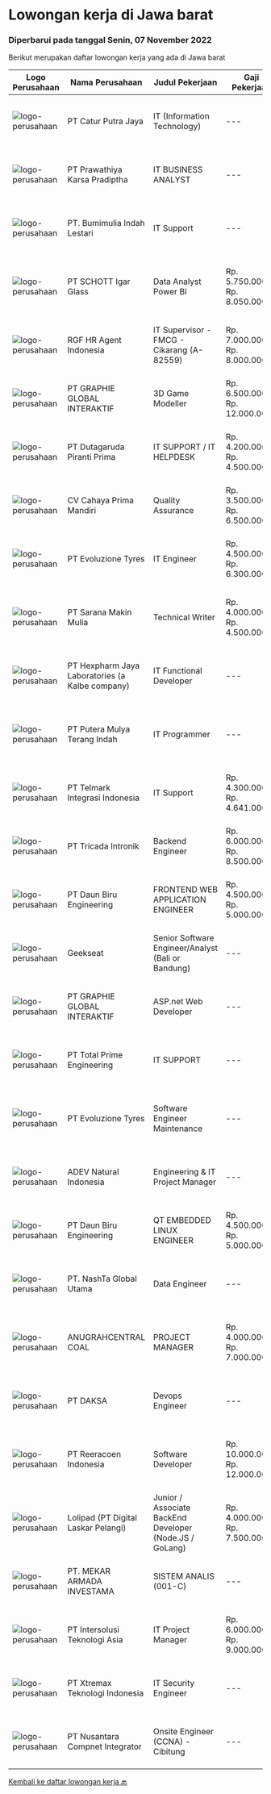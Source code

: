 
  # Lowongan kerja di Jawa barat

  ### Diperbarui pada tanggal Senin, 07 November 2022

  Berikut merupakan daftar lowongan kerja yang ada di Jawa barat

  |Logo Perusahaan | Nama Perusahaan | Judul Pekerjaan | Gaji Pekerjaan | Lokasi | Deskripsi | Tanggal diunggah | Pranala |
  | -------------- | --------------- | --------------- | --------- | --------- | -------------- | ------- | ----------- |
  |![logo-perusahaan](https://image-service-cdn.seek.com.au/ee8ca9170b96487410b187d25f0bd876d358094a/ee4dce1061f3f616224767ad58cb2fc751b8d2dc)|PT Catur Putra Jaya|IT (Information Technology)|---|Bekasi|Deskripsi Pekerjaan: Melakukan pemeliharaan Software dan hardware komputer Menginstalasi software dan hardware komputer Menginstalasi dan...|Jumat, 04 November 2022|https://www.jobstreet.co.id/id/job/it-information-technology-4094602?token=0~5bf0a5df-6d67-4d84-82ad-12d6cd0cd156&sectionRank=1&jobId=jobstreet-id-job-4094602|
|![logo-perusahaan](https://image-service-cdn.seek.com.au/25f275779d2d36a25f086ac9b1c5b5be868683f6/ee4dce1061f3f616224767ad58cb2fc751b8d2dc)|PT Prawathiya Karsa Pradiptha|IT BUSINESS ANALYST|---|Jakarta Raya|Gathering requirement from user / client Create Mock Up Design (Ex. Using Ms Visio, etc) Create flowchart of system (Ex. Using Ms. Visio, etc)...|Minggu, 06 November 2022|https://www.jobstreet.co.id/id/job/it-business-analyst-4084475?token=0~5bf0a5df-6d67-4d84-82ad-12d6cd0cd156&sectionRank=2&jobId=jobstreet-id-job-4084475|
|![logo-perusahaan](https://image-service-cdn.seek.com.au/5961d1490f75d1a4e03ccb036776e5c44184e0f5/ee4dce1061f3f616224767ad58cb2fc751b8d2dc)|PT. Bumimulia Indah Lestari|IT Support|---|Cikarang|Tugas Utama : Memberikan support IT yang baik terhadap user Membantu masalah operasional IT Mendokumentasikan operasional IT agar mudah dianalisa...|Kamis, 03 November 2022|https://www.jobstreet.co.id/id/job/it-support-4093117?token=0~5bf0a5df-6d67-4d84-82ad-12d6cd0cd156&sectionRank=3&jobId=jobstreet-id-job-4093117|
|![logo-perusahaan](https://image-service-cdn.seek.com.au/8bafa4c4584f37e0b3d58ec37111a3f143f20883/ee4dce1061f3f616224767ad58cb2fc751b8d2dc)|PT SCHOTT Igar Glass|Data Analyst Power BI|Rp. 5.750.000-Rp. 8.050.000|Cikarang|Temporary Project EmploymentYour Profile: Expert in MS Power BI Bachelor of information technology Minimum 3 years of experience in the related field...|Minggu, 06 November 2022|https://www.jobstreet.co.id/id/job/data-analyst-power-bi-4095313?token=0~5bf0a5df-6d67-4d84-82ad-12d6cd0cd156&sectionRank=4&jobId=jobstreet-id-job-4095313|
|![logo-perusahaan](https://image-service-cdn.seek.com.au/d5868152525c083dcbedb1aa22a408e592bdf7d2/ee4dce1061f3f616224767ad58cb2fc751b8d2dc)|RGF HR Agent Indonesia|IT Supervisor - FMCG - Cikarang (A-82559)|Rp. 7.000.000-Rp. 8.000.000|Cikarang|About The Company: The working venue is in Cikarang. Our client is a Japanese FMCG company. Currently, they are looking for IT Supervisor. Job...|Jumat, 04 November 2022|https://www.jobstreet.co.id/id/job/it-supervisor-fmcg-cikarang-a-82559-4093846?token=0~5bf0a5df-6d67-4d84-82ad-12d6cd0cd156&sectionRank=5&jobId=jobstreet-id-job-4093846|
|![logo-perusahaan](https://image-service-cdn.seek.com.au/f9a751ea24d68e4658d0eb7882e2db58a9b95cb0/ee4dce1061f3f616224767ad58cb2fc751b8d2dc)|PT GRAPHIE GLOBAL INTERAKTIF|3D Game Modeller|Rp. 6.500.000-Rp. 12.000.000|Jakarta Raya|Job Responsibilities: Creating 3D Model character for game Smoothing a 3D file Editing 3D File UV Unwrap texturing Humanoid Rigging Required Software...|Senin, 07 November 2022|https://www.jobstreet.co.id/id/job/3d-game-modeller-4095478?token=0~5bf0a5df-6d67-4d84-82ad-12d6cd0cd156&sectionRank=6&jobId=jobstreet-id-job-4095478|
|![logo-perusahaan](https://image-service-cdn.seek.com.au/7ad074a8aa7689f446bf43b39d0fef38ee7f53b8/ee4dce1061f3f616224767ad58cb2fc751b8d2dc)|PT Dutagaruda Piranti Prima|IT SUPPORT / IT HELPDESK|Rp. 4.200.000-Rp. 4.500.000|Bogor|Ensuring the software can run properly Support user for first layer of IT Operation Diagnose Hardware / Software Fault, Solve Technical and...|Rabu, 02 November 2022|https://www.jobstreet.co.id/id/job/it-support-it-helpdesk-4091552?token=0~5bf0a5df-6d67-4d84-82ad-12d6cd0cd156&sectionRank=7&jobId=jobstreet-id-job-4091552|
|![logo-perusahaan](https://image-service-cdn.seek.com.au/aa048b46f22645d9283cd413356b7fae886b03b9/ee4dce1061f3f616224767ad58cb2fc751b8d2dc)|CV Cahaya Prima Mandiri|Quality Assurance|Rp. 3.500.000-Rp. 6.500.000|Cirebon|Tugas pekerjaan Bertanggung jawab atas pengendalian seluruh dokumen Company Management System Bertanggung jawab atas dokumentasi hasil audit internal...|Sabtu, 05 November 2022|https://www.jobstreet.co.id/id/job/quality-assurance-4095054?token=0~5bf0a5df-6d67-4d84-82ad-12d6cd0cd156&sectionRank=8&jobId=jobstreet-id-job-4095054|
|![logo-perusahaan](https://image-service-cdn.seek.com.au/d415ba5fb171e50c979c559d0b4da95ed97782a1/ee4dce1061f3f616224767ad58cb2fc751b8d2dc)|PT Evoluzione Tyres|IT Engineer|Rp. 4.500.000-Rp. 6.300.000|Jawa Barat|Requirements: Candidate must possess at least Bachelor's Degree in Information Technology from Reputable University At least 1 Year of working...|Jumat, 04 November 2022|https://www.jobstreet.co.id/id/job/it-engineer-4094401?token=0~5bf0a5df-6d67-4d84-82ad-12d6cd0cd156&sectionRank=9&jobId=jobstreet-id-job-4094401|
|![logo-perusahaan](https://i.ibb.co/sqvTCh9/112815900-stock-vector-no-image-available-icon-flat-vector.webp)|PT Sarana Makin Mulia|Technical Writer|Rp. 4.000.000-Rp. 4.500.000|Jawa Barat|Pendidikan minimal D3 Teknin Informatika/Manajemen Informatika/ Sistem Informasi Pengalaman minimal 1 tahun sebagai Technical Writer Familiar dengan...|Minggu, 06 November 2022|https://www.jobstreet.co.id/id/job/technical-writer-4084852?token=0~5bf0a5df-6d67-4d84-82ad-12d6cd0cd156&sectionRank=10&jobId=jobstreet-id-job-4084852|
|![logo-perusahaan](https://image-service-cdn.seek.com.au/8e94bb099ec7d7b74ebc5b40591f4b9967b2b204/ee4dce1061f3f616224767ad58cb2fc751b8d2dc)|PT Hexpharm Jaya Laboratories (a Kalbe company)|IT Functional Developer|---|Bekasi|Requirements: Bachelor degree in Information Technology, Information System &amp; Computer. Experience over 1 year of fresh graduate are welcome Have...|Jumat, 04 November 2022|https://www.jobstreet.co.id/id/job/it-functional-developer-4094885?token=0~5bf0a5df-6d67-4d84-82ad-12d6cd0cd156&sectionRank=11&jobId=jobstreet-id-job-4094885|
|![logo-perusahaan](https://image-service-cdn.seek.com.au/f58b134254410170b6684005db1ca8ec45db7476/ee4dce1061f3f616224767ad58cb2fc751b8d2dc)|PT Putera Mulya Terang Indah|IT Programmer|---|Bandung|Dicari: D3/S1 Teknik Informatika/Teknik Komputer/Ilmu Komputer. Menguasai Web based Programming Python, java, JavaScript, PHP(Codeigniter), C++, HTML....|Jumat, 04 November 2022|https://www.jobstreet.co.id/id/job/it-programmer-4081664?token=0~5bf0a5df-6d67-4d84-82ad-12d6cd0cd156&sectionRank=12&jobId=jobstreet-id-job-4081664|
|![logo-perusahaan](https://image-service-cdn.seek.com.au/97ce936c35f78ccdabdcbf04e87daf89523db485/ee4dce1061f3f616224767ad58cb2fc751b8d2dc)|PT Telmark Integrasi Indonesia|IT Support|Rp. 4.300.000-Rp. 4.641.000|Depok|PT Telmark Integrasi Indonesia membuka lowongan untuk posisi IT Support untuk penempatan Depok dengan kualifikasi : Usia maksimal 35 tahun...|Rabu, 02 November 2022|https://www.jobstreet.co.id/id/job/it-support-4090868?token=0~5bf0a5df-6d67-4d84-82ad-12d6cd0cd156&sectionRank=13&jobId=jobstreet-id-job-4090868|
|![logo-perusahaan](https://image-service-cdn.seek.com.au/f59ae2c18bc86d08afe0fb5316a394830659e2c6/ee4dce1061f3f616224767ad58cb2fc751b8d2dc)|PT Tricada Intronik|Backend Engineer|Rp. 6.000.000-Rp. 8.500.000|Bandung|What will you do: Work closely with the senior backend engineer to solve business problems and needs, create a product roadmap, and contribute...|Sabtu, 05 November 2022|https://www.jobstreet.co.id/id/job/backend-engineer-4076298?token=0~5bf0a5df-6d67-4d84-82ad-12d6cd0cd156&sectionRank=14&jobId=jobstreet-id-job-4076298|
|![logo-perusahaan](https://image-service-cdn.seek.com.au/4493c57ec5adebd16ff506014b2071b3008ab618/ee4dce1061f3f616224767ad58cb2fc751b8d2dc)|PT Daun Biru Engineering|FRONTEND WEB APPLICATION ENGINEER|Rp. 4.500.000-Rp. 5.000.000|Depok|Daun Biru Engineering adalah perusahaan perawatan maju untuk industri, baik hardware, software maupun maintenance-services. Sedang membutuhkan...|Sabtu, 05 November 2022|https://www.jobstreet.co.id/id/job/frontend-web-application-engineer-4076147?token=0~5bf0a5df-6d67-4d84-82ad-12d6cd0cd156&sectionRank=15&jobId=jobstreet-id-job-4076147|
|![logo-perusahaan](https://image-service-cdn.seek.com.au/a94166d692fda70a364e9d5191d7ced8a65f1597/ee4dce1061f3f616224767ad58cb2fc751b8d2dc)|Geekseat|Senior Software Engineer/Analyst (Bali or Bandung)|---|Denpasar|Have a seat with us!Geekseat mencari Senior Software Engineer untuk bergabung dengan Geekseat di kota Bandung atau Bali. Sebagai seorang Senior...|Minggu, 06 November 2022|https://www.jobstreet.co.id/id/job/senior-software-engineer-analyst-bali-or-bandung-4085170?token=0~5bf0a5df-6d67-4d84-82ad-12d6cd0cd156&sectionRank=16&jobId=jobstreet-id-job-4085170|
|![logo-perusahaan](https://image-service-cdn.seek.com.au/f9a751ea24d68e4658d0eb7882e2db58a9b95cb0/ee4dce1061f3f616224767ad58cb2fc751b8d2dc)|PT GRAPHIE GLOBAL INTERAKTIF|ASP.net Web Developer|---|Jakarta Raya|Kualifikasi : Diutamakan yang sudah berpengalaman web programming minimal setahun Menyukai pekerjaan coding (pasion in coding) Bersemangat belajar...|Minggu, 06 November 2022|https://www.jobstreet.co.id/id/job/asp.net-web-developer-4084510?token=0~5bf0a5df-6d67-4d84-82ad-12d6cd0cd156&sectionRank=17&jobId=jobstreet-id-job-4084510|
|![logo-perusahaan](https://image-service-cdn.seek.com.au/9fd5f14bf533c12de9fe5f9bdd02c688346bccaf/ee4dce1061f3f616224767ad58cb2fc751b8d2dc)|PT Total Prime Engineering|IT SUPPORT|---|Cikarang|Responsibilities: Respond phone, email from customer with applied SLA IT Support (Level-1) by phone or email or remote support Update progress...|Rabu, 02 November 2022|https://www.jobstreet.co.id/id/job/it-support-4090142?token=0~5bf0a5df-6d67-4d84-82ad-12d6cd0cd156&sectionRank=18&jobId=jobstreet-id-job-4090142|
|![logo-perusahaan](https://image-service-cdn.seek.com.au/d415ba5fb171e50c979c559d0b4da95ed97782a1/ee4dce1061f3f616224767ad58cb2fc751b8d2dc)|PT Evoluzione Tyres|Software Engineer Maintenance|---|Jawa Barat|Requirements : Candidate must possess Bachelor degree in Engineering (Electrical/Electronic/Mechatronics) or equivalent. At least 3 Year(s) of working...|Sabtu, 05 November 2022|https://www.jobstreet.co.id/id/job/software-engineer-maintenance-4084076?token=0~5bf0a5df-6d67-4d84-82ad-12d6cd0cd156&sectionRank=19&jobId=jobstreet-id-job-4084076|
|![logo-perusahaan](https://image-service-cdn.seek.com.au/1fc56c37301f764ab9bc5ae3264ea761207d9483/ee4dce1061f3f616224767ad58cb2fc751b8d2dc)|ADEV Natural Indonesia|Engineering & IT Project Manager|---|Bogor|KUALIFIKASI Pendidikan formal minimal S1 dalam bidang teknik mesin / elektro manajemen proyek Pengalaman minimal 3 tahun sebagai Assisten Manager /...|Rabu, 02 November 2022|https://www.jobstreet.co.id/id/job/engineering-it-project-manager-4090307?token=0~5bf0a5df-6d67-4d84-82ad-12d6cd0cd156&sectionRank=20&jobId=jobstreet-id-job-4090307|
|![logo-perusahaan](https://image-service-cdn.seek.com.au/d787d278f47a6254081e832bfb5cc9421805151d/ee4dce1061f3f616224767ad58cb2fc751b8d2dc)|PT Daun Biru Engineering|QT EMBEDDED LINUX ENGINEER|Rp. 4.500.000-Rp. 5.000.000|Depok|Daun Biru Engineering adalah perusahaan perawatan maju untuk industri, baik hardware, software maupun maintenance-services. Sedang membutuhkan...|Sabtu, 05 November 2022|https://www.jobstreet.co.id/id/job/qt-embedded-linux-engineer-4076135?token=0~5bf0a5df-6d67-4d84-82ad-12d6cd0cd156&sectionRank=21&jobId=jobstreet-id-job-4076135|
|![logo-perusahaan](https://image-service-cdn.seek.com.au/9b7b4f2c227c5a35b7d93daf928c7a736237a635/ee4dce1061f3f616224767ad58cb2fc751b8d2dc)|PT. NashTa Global Utama|Data Engineer|---|Depok|Requirement: Proven Experience in Data Engineer Familiar with ETL Tools and Data Management Familiar SQL, PL/SQL Familiar Data Management Familiar...|Sabtu, 05 November 2022|https://www.jobstreet.co.id/id/job/data-engineer-4076646?token=0~5bf0a5df-6d67-4d84-82ad-12d6cd0cd156&sectionRank=22&jobId=jobstreet-id-job-4076646|
|![logo-perusahaan](https://i.ibb.co/sqvTCh9/112815900-stock-vector-no-image-available-icon-flat-vector.webp)|ANUGRAHCENTRAL COAL|PROJECT MANAGER|Rp. 4.000.000-Rp. 7.000.000|Cirebon|Tugas dan Tanggungjawab : Menguasai teknik-teknik manajemen project secara umum Menguasai teknik presentasi dan negosiasi. Menguasai seluruh ms.office...|Jumat, 04 November 2022|https://www.jobstreet.co.id/id/job/project-manager-4093876?token=0~5bf0a5df-6d67-4d84-82ad-12d6cd0cd156&sectionRank=23&jobId=jobstreet-id-job-4093876|
|![logo-perusahaan](https://image-service-cdn.seek.com.au/f91d7a8347108b0d177cd67e8a0b14e983aff0d0/ee4dce1061f3f616224767ad58cb2fc751b8d2dc)|PT DAKSA|Devops Engineer|---|Bandung|Responbilities : Setup server and network for application system, including hardening &amp; security, high availibility, and Cl &amp; CD Pipeline....|Sabtu, 05 November 2022|https://www.jobstreet.co.id/id/job/devops-engineer-4077334?token=0~5bf0a5df-6d67-4d84-82ad-12d6cd0cd156&sectionRank=24&jobId=jobstreet-id-job-4077334|
|![logo-perusahaan](https://image-service-cdn.seek.com.au/d33bd8dd71322db8ea58cab3a99c9a2f44aec216/ee4dce1061f3f616224767ad58cb2fc751b8d2dc)|PT Reeracoen Indonesia|Software Developer|Rp. 10.000.000-Rp. 12.000.000|Bogor|SOFTWARE R&amp;D ENGINEERING (DEPOK) [51813]COMPANY CATEGORY: Japanese Electronics Manufacturing JOB SUMMARY: Software R&amp;D/Engineering Android...|Jumat, 04 November 2022|https://www.jobstreet.co.id/id/job/software-developer-4094636?token=0~5bf0a5df-6d67-4d84-82ad-12d6cd0cd156&sectionRank=25&jobId=jobstreet-id-job-4094636|
|![logo-perusahaan](https://image-service-cdn.seek.com.au/5753f7625e9ff87abe642568363f814bfc6fa6eb/ee4dce1061f3f616224767ad58cb2fc751b8d2dc)|Lolipad (PT Digital Laskar Pelangi)|Junior / Associate BackEnd Developer (Node.JS / GoLang)|Rp. 4.000.000-Rp. 7.500.000|Bandung|Junior &amp; Senior Position AvailableJob description: Collaborate in agile software development teams Building, testing, optimizing stable and great...|Senin, 07 November 2022|https://www.jobstreet.co.id/id/job/junior-associate-backend-developer-node.js-golang-4095589?token=0~5bf0a5df-6d67-4d84-82ad-12d6cd0cd156&sectionRank=26&jobId=jobstreet-id-job-4095589|
|![logo-perusahaan](https://image-service-cdn.seek.com.au/ea3878530020faff4976260b03db0b82d422eb8b/ee4dce1061f3f616224767ad58cb2fc751b8d2dc)|PT. MEKAR ARMADA INVESTAMA|SISTEM ANALIS (001-C)|---|Bekasi|PT Mekar Armada Jaya berkembang sebagai salah satu perusahaan karoseri terbesar di Asia Tenggara. Selama lebih dari 40 tahun, perusahaan berkomitmen...|Jumat, 04 November 2022|https://www.jobstreet.co.id/id/job/sistem-analis-001-c-4094102?token=0~5bf0a5df-6d67-4d84-82ad-12d6cd0cd156&sectionRank=27&jobId=jobstreet-id-job-4094102|
|![logo-perusahaan](https://image-service-cdn.seek.com.au/f715d3e393651de2fe5a9214d72612dd30f629b2/ee4dce1061f3f616224767ad58cb2fc751b8d2dc)|PT Intersolusi Teknologi Asia|IT Project Manager|Rp. 6.000.000-Rp. 9.000.000|Bandung|Responsibilities: Establish a project and product management office (PMO), direct and coordinate the utilization of resources across divisions of the...|Kamis, 03 November 2022|https://www.jobstreet.co.id/id/job/it-project-manager-4072919?token=0~5bf0a5df-6d67-4d84-82ad-12d6cd0cd156&sectionRank=28&jobId=jobstreet-id-job-4072919|
|![logo-perusahaan](https://image-service-cdn.seek.com.au/ce74a79d8ea261e54cdae65dc8035221535675cf/ee4dce1061f3f616224767ad58cb2fc751b8d2dc)|PT Xtremax Teknologi Indonesia|IT Security Engineer|---|Bandung|We are looking for an experienced and knowledgeable IT Security Governance to join our Security Engineer team. You will be responsible for the...|Kamis, 03 November 2022|https://www.jobstreet.co.id/id/job/it-security-engineer-4072720?token=0~5bf0a5df-6d67-4d84-82ad-12d6cd0cd156&sectionRank=29&jobId=jobstreet-id-job-4072720|
|![logo-perusahaan](https://image-service-cdn.seek.com.au/faf1379cb2f8ff5c87162dc20c60c0d2f63dba1c/ee4dce1061f3f616224767ad58cb2fc751b8d2dc)|PT Nusantara Compnet Integrator|Onsite Engineer (CCNA) - Cibitung|---|Bekasi|Job Descriptions : Analyze customer needs Provide solutions and give recommendations to the customer according to their needs Preventive and...|Jumat, 04 November 2022|https://www.jobstreet.co.id/id/job/onsite-engineer-ccna-cibitung-4094575?token=0~5bf0a5df-6d67-4d84-82ad-12d6cd0cd156&sectionRank=30&jobId=jobstreet-id-job-4094575|


  [Kembali ke daftar lowongan kerja 🔙](../README.md#daftar-lowongan-kerja)
  